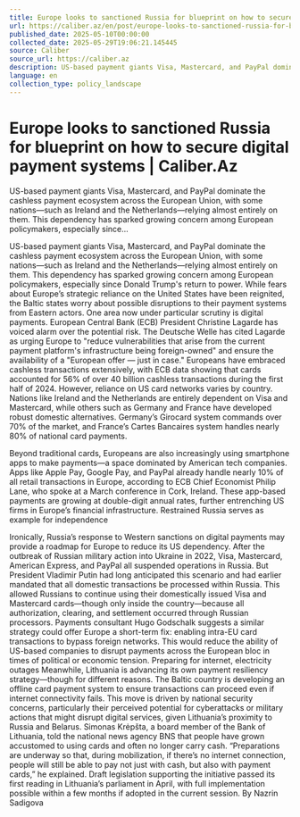```yaml
---
title: Europe looks to sanctioned Russia for blueprint on how to secure digital payment systems | Caliber.Az
url: https://caliber.az/en/post/europe-looks-to-sanctioned-russia-for-blueprint-on-how-to-secure-digital-payment-systems
published_date: 2025-05-10T00:00:00
collected_date: 2025-05-29T19:06:21.145445
source: Caliber
source_url: https://caliber.az
description: US-based payment giants Visa, Mastercard, and PayPal dominate the cashless payment ecosystem across the European Union, with some nations—such as Ireland and the Netherlands—relying almost entirely on them. This dependency has sparked growing concern among European policymakers, especially since...
language: en
collection_type: policy_landscape
---
```


# Europe looks to sanctioned Russia for blueprint on how to secure digital payment systems | Caliber.Az

US-based payment giants Visa, Mastercard, and PayPal dominate the cashless payment ecosystem across the European Union, with some nations—such as Ireland and the Netherlands—relying almost entirely on them. This dependency has sparked growing concern among European policymakers, especially since...

US-based payment giants Visa, Mastercard, and PayPal dominate the cashless payment ecosystem across the European Union, with some nations—such as Ireland and the Netherlands—relying almost entirely on them. This dependency has sparked growing concern among European policymakers, especially since Donald Trump's return to power. While fears about Europe’s strategic reliance on the United States have been reignited, the Baltic states worry about possible disruptions to their payment systems from Eastern actors. 
 One area now under particular scrutiny is digital payments. European Central Bank (ECB) President Christine Lagarde has voiced alarm over the potential risk. The Deutsche Welle has cited Lagarde as urging Europe to "reduce vulnerabilities that arise from the current payment platform's infrastructure being foreign-owned" and ensure the availability of a "European offer — just in case." 
 Europeans have embraced cashless transactions extensively, with ECB data showing that cards accounted for 56% of over 40 billion cashless transactions during the first half of 2024. However, reliance on US card networks varies by country. Nations like Ireland and the Netherlands are entirely dependent on Visa and Mastercard, while others such as Germany and France have developed robust domestic alternatives. Germany’s Girocard system commands over 70% of the market, and France’s Cartes Bancaires system handles nearly 80% of national card payments. 
 
 Beyond traditional cards, Europeans are also increasingly using smartphone apps to make payments—a space dominated by American tech companies. Apps like Apple Pay, Google Pay, and PayPal already handle nearly 10% of all retail transactions in Europe, according to ECB Chief Economist Philip Lane, who spoke at a March conference in Cork, Ireland. These app-based payments are growing at double-digit annual rates, further entrenching US firms in Europe’s financial infrastructure. 
 Restrained Russia serves as example for independence 
 
 Ironically, Russia’s response to Western sanctions on digital payments may provide a roadmap for Europe to reduce its US dependency. After the outbreak of Russian military action into Ukraine in 2022, Visa, Mastercard, American Express, and PayPal all suspended operations in Russia. But President Vladimir Putin had long anticipated this scenario and had earlier mandated that all domestic transactions be processed within Russia. This allowed Russians to continue using their domestically issued Visa and Mastercard cards—though only inside the country—because all authorization, clearing, and settlement occurred through Russian processors. 
 Payments consultant Hugo Godschalk suggests a similar strategy could offer Europe a short-term fix: enabling intra-EU card transactions to bypass foreign networks. This would reduce the ability of US-based companies to disrupt payments across the European bloc in times of political or economic tension. 
 Preparing for internet, electricity outages 
 Meanwhile, Lithuania is advancing its own payment resiliency strategy—though for different reasons. The Baltic country is developing an offline card payment system to ensure transactions can proceed even if internet connectivity fails. This move is driven by national security concerns, particularly their perceived potential for cyberattacks or military actions that might disrupt digital services, given Lithuania’s proximity to Russia and Belarus. 
 Simonas Krėpšta, a board member of the Bank of Lithuania, told the national news agency BNS that people have grown accustomed to using cards and often no longer carry cash. “Preparations are underway so that, during mobilization, if there’s no internet connection, people will still be able to pay not just with cash, but also with payment cards,” he explained. Draft legislation supporting the initiative passed its first reading in Lithuania’s parliament in April, with full implementation possible within a few months if adopted in the current session. 
 By Nazrin Sadigova